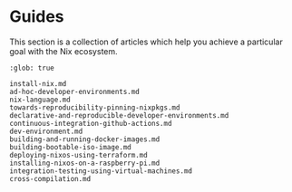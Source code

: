 # Guides

This section is a collection of articles which help you achieve a particular goal with the Nix ecosystem.

```{toctree}
:glob: true

install-nix.md
ad-hoc-developer-environments.md
nix-language.md
towards-reproducibility-pinning-nixpkgs.md
declarative-and-reproducible-developer-environments.md
continuous-integration-github-actions.md
dev-environment.md
building-and-running-docker-images.md
building-bootable-iso-image.md
deploying-nixos-using-terraform.md
installing-nixos-on-a-raspberry-pi.md
integration-testing-using-virtual-machines.md
cross-compilation.md
```
